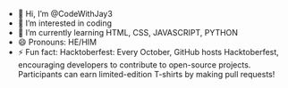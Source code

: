 - 👋 Hi, I’m @CodeWithJay3
- 👀 I’m interested in coding
- 🌱 I’m currently learning HTML, CSS, JAVASCRIPT, PYTHON
- 😄 Pronouns: HE/HIM
- ⚡ Fun fact: Hacktoberfest: Every October, GitHub hosts Hacktoberfest, encouraging developers to contribute to open-source projects. Participants can earn limited-edition T-shirts by making pull requests!

<!---
CodeWithJay3/CodeWithJay3 is a ✨ special ✨ repository because its `README.md` (this file) appears on your GitHub profile.
You can click the Preview link to take a look at your changes.
--->
